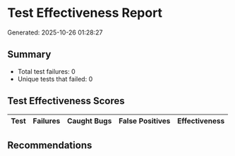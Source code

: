 # Test Effectiveness Report
Generated: 2025-10-26 01:28:27

## Summary
- Total test failures: 0
- Unique tests that failed: 0

## Test Effectiveness Scores
| Test | Failures | Caught Bugs | False Positives | Effectiveness |
|------|----------|-------------|-----------------|---------------|

## Recommendations